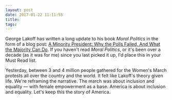 ```yaml
---
layout: post
date: 2017-01-22 11:11:55
title: 
tags:
---
```


George Lakoff has written a long update to his book *Moral Politics* in the form of a blog post: [A Minority President: Why the Polls Failed, And What the Majority Can Do](https://georgelakoff.com/2016/11/22/a-minority-president-why-the-polls-failed-and-what-the-majority-can-do/). If you haven't read *Moral Politics*, or it's been over a decade (as it was for me) since you last picked it up, I'd place this in your Must Read list. 

Yesterday, between 3 and 4 million people gathered for the Women's March protests all over the country and the world. It felt like Lakoff's theory given life. We're reframing the narrative. The march was about inclusion and equality — with female empowerment as a base. America is about inclusion and equality. Let's keep this the story of America.